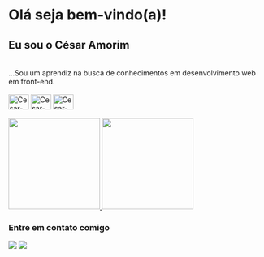 <h1> Olá seja bem-vindo(a)! </h1>

<h2> Eu sou o César Amorim </h2>

<div style="display: inline_block"><br>  
  ...Sou um aprendiz na busca de conhecimentos em desenvolvimento web em front-end.<br>
  <br>
  <img align="center" alt="Cesar-js" height="30" width="40" src="https://cdn.jsdelivr.net/gh/devicons/devicon/icons/html5/html5-original.svg" />
  <img align="center" alt="Cesar-js" height="30" width="40" src="https://cdn.jsdelivr.net/gh/devicons/devicon/icons/css3/css3-original.svg" />         
  <img align="center" alt="Cesar-js" height="30" width="40" src="https://cdn.jsdelivr.net/gh/devicons/devicon/icons/javascript/javascript-original.svg"/>
</div>

<br>

<div>
  <a href="https://github.com/amorimcesar" target="_blank">
     <img height="180em" src="https://github-readme-stats.vercel.app/api?username=amorimcesar&count_private=true&show_icons=true)]  (https://github.com/amorimcesar/github-readme-stats"/>
  </a>
  <a href="https://github.com/amorimcesar" target="_blank">
    <img height="180em" src="https://github-readme-stats.vercel.app/api/top-langs/?username=amorimcesar&layout=compact)](https://github.com/amorimcesar/github-readme-stats"/>
  </a>
</div>

<div>
  <h3>Entre em contato comigo </h3>
  <a href = "mailto:cesar.amorim49@gmail.com"> <img src="https://img.shields.io/badge/Gmail-D14836?style=for-the-badge&logo=gmail&logoColor=white" target="_blank"></a>
  <a href = "https://www.linkedin.com/in/amorimcesar"> <img src="https://img.shields.io/badge/LinkedIn-0077B5?style=for-the-badge&logo=linkedin&logoColor=white"></a>
</div>

